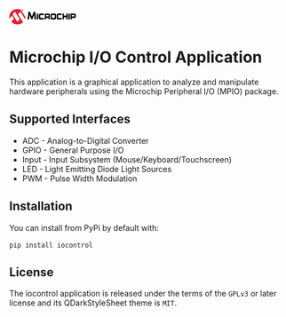 ![Microchip](docs/_static/microchip_logo.png)

# Microchip I/O Control Application

This application is a graphical application to analyze and manipulate hardware
peripherals using the Microchip Peripheral I/O (MPIO) package.


## Supported Interfaces

* ADC - Analog-to-Digital Converter
* GPIO - General Purpose I/O
* Input - Input Subsystem (Mouse/Keyboard/Touchscreen)
* LED - Light Emitting Diode Light Sources
* PWM - Pulse Width Modulation


## Installation

You can install from PyPi by default with:

    pip install iocontrol

## License

The iocontrol application is released under the terms of the `GPLv3`
or later license and its QDarkStyleSheet theme is `MIT`.
